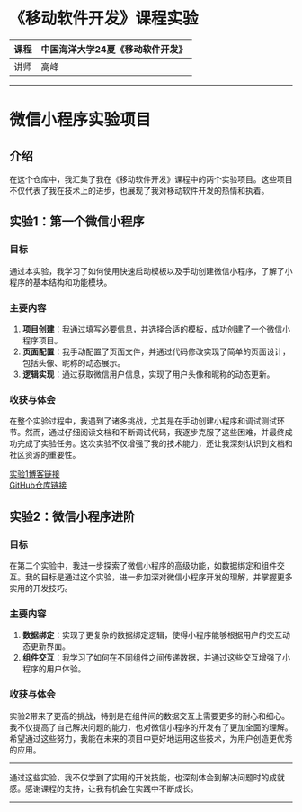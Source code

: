 # 《移动软件开发》课程实验

| 课程           | 中国海洋大学24夏《移动软件开发》                             |
| -------------- | ------------------------------------------------------------ |
|讲师            | 高峰|




---

# 微信小程序实验项目

## 介绍

在这个仓库中，我汇集了我在《移动软件开发》课程中的两个实验项目。这些项目不仅代表了我在技术上的进步，也展现了我对移动软件开发的热情和执着。

## 实验1：第一个微信小程序

### 目标
通过本实验，我学习了如何使用快速启动模板以及手动创建微信小程序，了解了小程序的基本结构和功能模块。

### 主要内容
1. **项目创建**：我通过填写必要信息，并选择合适的模板，成功创建了一个微信小程序项目。
2. **页面配置**：我手动配置了页面文件，并通过代码修改实现了简单的页面设计，包括头像、昵称的动态展示。
3. **逻辑实现**：通过获取微信用户信息，实现了用户头像和昵称的动态更新。

### 收获与体会
在整个实验过程中，我遇到了诸多挑战，尤其是在手动创建小程序和调试测试环节。然而，通过仔细阅读文档和不断调试代码，我逐步克服了这些困难，并最终成功完成了实验任务。这次实验不仅增强了我的技术能力，还让我深刻认识到文档和社区资源的重要性。

[实验1博客链接](https://blog.csdn.net/2301_77303935/article/details/141330352?csdn_share_tail=)  
[GitHub仓库链接](https://github.com/moon0rsun/-111)

## 实验2：微信小程序进阶

### 目标
在第二个实验中，我进一步探索了微信小程序的高级功能，如数据绑定和组件交互。我的目标是通过这个实验，进一步加深对微信小程序开发的理解，并掌握更多实用的开发技巧。

### 主要内容
1. **数据绑定**：实现了更复杂的数据绑定逻辑，使得小程序能够根据用户的交互动态更新界面。
2. **组件交互**：我学习了如何在不同组件之间传递数据，并通过这些交互增强了小程序的用户体验。

### 收获与体会
实验2带来了更高的挑战，特别是在组件间的数据交互上需要更多的耐心和细心。我不仅提高了自己解决问题的能力，也对微信小程序的开发有了更加全面的理解。希望通过这些努力，我能在未来的项目中更好地运用这些技术，为用户创造更优秀的应用。

---

通过这些实验，我不仅学到了实用的开发技能，也深刻体会到解决问题时的成就感。感谢课程的支持，让我有机会在实践中不断成长。

---
